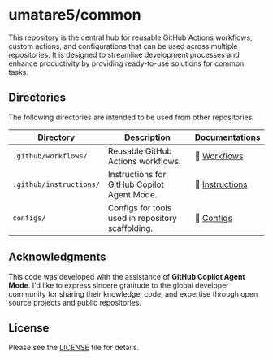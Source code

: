 # umatare5/common

This repository is the central hub for reusable GitHub Actions workflows, custom actions, and configurations that can be used across multiple repositories. It is designed to streamline development processes and enhance productivity by providing ready-to-use solutions for common tasks.

## Directories

The following directories are intended to be used from other repositories:

| Directory               | Description                                       | Documentations                                    |
| ----------------------- | ------------------------------------------------- | ------------------------------------------------- |
| `.github/workflows/`    | Reusable GitHub Actions workflows.                | 📖 [Workflows](.github/workflows/README.md)       |
| `.github/instructions/` | Instructions for GitHub Copilot Agent Mode.       | 📖 [Instructions](.github/instructions/README.md) |
| `configs/`              | Configs for tools used in repository scaffolding. | 📖 [Configs](configs/README.md)                   |

## Acknowledgments

This code was developed with the assistance of **GitHub Copilot Agent Mode**. I'd like to express sincere gratitude to the global developer community for sharing their knowledge, code, and expertise through open source projects and public repositories.

## License

Please see the [LICENSE](./LICENSE) file for details.

